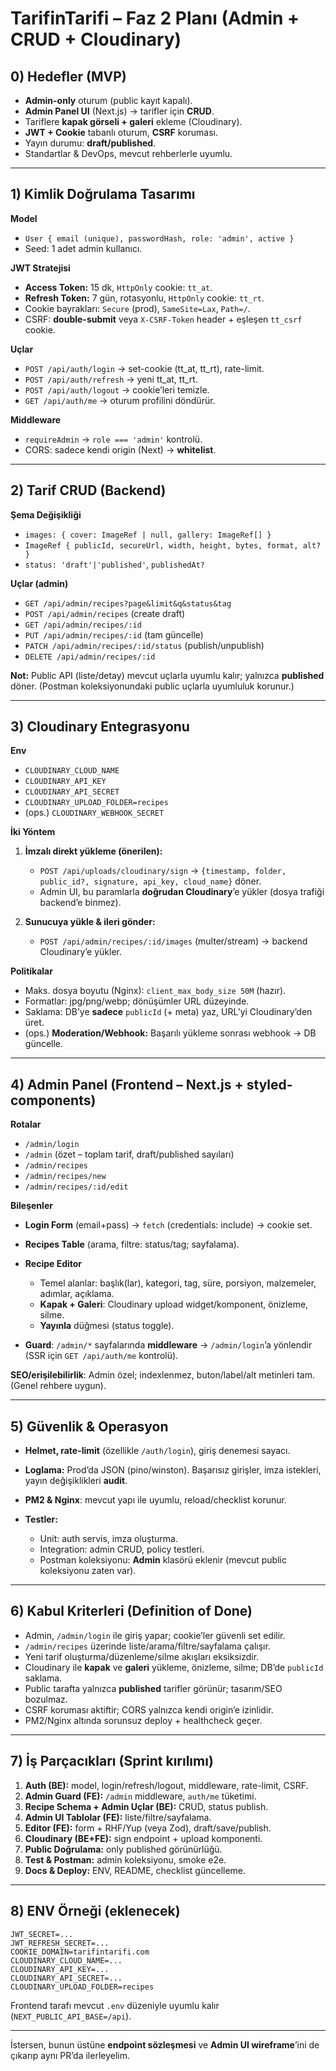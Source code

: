 # TarifinTarifi – Faz 2 Planı (Admin + CRUD + Cloudinary)

## 0) Hedefler (MVP)

* **Admin-only** oturum (public kayıt kapalı).
* **Admin Panel UI** (Next.js) → tarifler için **CRUD**.
* Tariflere **kapak görseli + galeri** ekleme (Cloudinary).
* **JWT + Cookie** tabanlı oturum, **CSRF** koruması.
* Yayın durumu: **draft/published**.
* Standartlar & DevOps, mevcut rehberlerle uyumlu.

---

## 1) Kimlik Doğrulama Tasarımı

**Model**

* `User { email (unique), passwordHash, role: 'admin', active }`
* Seed: 1 adet admin kullanıcı.

**JWT Stratejisi**

* **Access Token:** 15 dk, `HttpOnly` cookie: `tt_at`.
* **Refresh Token:** 7 gün, rotasyonlu, `HttpOnly` cookie: `tt_rt`.
* Cookie bayrakları: `Secure` (prod), `SameSite=Lax`, `Path=/`.
* CSRF: **double-submit** veya `X-CSRF-Token` header + eşleşen `tt_csrf` cookie.

**Uçlar**

* `POST /api/auth/login` → set-cookie (tt\_at, tt\_rt), rate-limit.
* `POST /api/auth/refresh` → yeni tt\_at, tt\_rt.
* `POST /api/auth/logout` → cookie’leri temizle.
* `GET /api/auth/me` → oturum profilini döndürür.

**Middleware**

* `requireAdmin` → `role === 'admin'` kontrolü.
* CORS: sadece kendi origin (Next) → **whitelist**.&#x20;

---

## 2) Tarif CRUD (Backend)

**Şema Değişikliği**

* `images: { cover: ImageRef | null, gallery: ImageRef[] }`
* `ImageRef { publicId, secureUrl, width, height, bytes, format, alt? }`
* `status: 'draft'|'published'`, `publishedAt?`

**Uçlar (admin)**

* `GET /api/admin/recipes?page&limit&q&status&tag`
* `POST /api/admin/recipes` (create draft)
* `GET /api/admin/recipes/:id`
* `PUT /api/admin/recipes/:id` (tam güncelle)
* `PATCH /api/admin/recipes/:id/status` (publish/unpublish)
* `DELETE /api/admin/recipes/:id`

**Not:** Public API (liste/detay) mevcut uçlarla uyumlu kalır; yalnızca **published** döner. (Postman koleksiyonundaki public uçlarla uyumluluk korunur.)&#x20;

---

## 3) Cloudinary Entegrasyonu

**Env**

* `CLOUDINARY_CLOUD_NAME`
* `CLOUDINARY_API_KEY`
* `CLOUDINARY_API_SECRET`
* `CLOUDINARY_UPLOAD_FOLDER=recipes`
* (ops.) `CLOUDINARY_WEBHOOK_SECRET`

**İki Yöntem**

1. **İmzalı direkt yükleme (önerilen):**

   * `POST /api/uploads/cloudinary/sign` → `{timestamp, folder, public_id?, signature, api_key, cloud_name}` döner.
   * Admin UI, bu paramlarla **doğrudan Cloudinary**’e yükler (dosya trafiği backend’e binmez).
2. **Sunucuya yükle & ileri gönder:**

   * `POST /api/admin/recipes/:id/images` (multer/stream) → backend Cloudinary’e yükler.

**Politikalar**

* Maks. dosya boyutu (Nginx): `client_max_body_size 50M` (hazır).&#x20;
* Formatlar: jpg/png/webp; dönüşümler URL düzeyinde.
* Saklama: DB’ye **sadece** `publicId` (+ meta) yaz, URL’yi Cloudinary’den üret.
* (ops.) **Moderation/Webhook:** Başarılı yükleme sonrası webhook → DB güncelle.

---

## 4) Admin Panel (Frontend – Next.js + styled-components)

**Rotalar**

* `/admin/login`
* `/admin` (özet – toplam tarif, draft/published sayıları)
* `/admin/recipes`
* `/admin/recipes/new`
* `/admin/recipes/:id/edit`

**Bileşenler**

* **Login Form** (email+pass) → `fetch` (credentials: include) → cookie set.
* **Recipes Table** (arama, filtre: status/tag; sayfalama).
* **Recipe Editor**

  * Temel alanlar: başlık(lar), kategori, tag, süre, porsiyon, malzemeler, adımlar, açıklama.
  * **Kapak + Galeri**: Cloudinary upload widget/komponent, önizleme, silme.
  * **Yayınla** düğmesi (status toggle).
* **Guard**: `/admin/*` sayfalarında **middleware** → `/admin/login`’a yönlendir (SSR için `GET /api/auth/me` kontrolü).

**SEO/erişilebilirlik**: Admin özel; indexlenmez, buton/label/alt metinleri tam. (Genel rehbere uygun).&#x20;

---

## 5) Güvenlik & Operasyon

* **Helmet, rate-limit** (özellikle `/auth/login`), giriş denemesi sayacı.&#x20;
* **Loglama:** Prod’da JSON (pino/winston). Başarısız girişler, imza istekleri, yayın değişiklikleri **audit**.
* **PM2 & Nginx**: mevcut yapı ile uyumlu, reload/checklist korunur.&#x20;
* **Testler:**

  * Unit: auth servis, imza oluşturma.
  * Integration: admin CRUD, policy testleri.
  * Postman koleksiyonu: **Admin** klasörü eklenir (mevcut public koleksiyonu zaten var).&#x20;

---

## 6) Kabul Kriterleri (Definition of Done)

* Admin, `/admin/login` ile giriş yapar; cookie’ler güvenli set edilir.
* `/admin/recipes` üzerinde liste/arama/filtre/sayfalama çalışır.
* Yeni tarif oluşturma/düzenleme/silme akışları eksiksizdir.
* Cloudinary ile **kapak** ve **galeri** yükleme, önizleme, silme; DB’de `publicId` saklama.
* Public tarafta yalnızca **published** tarifler görünür; tasarım/SEO bozulmaz.
* CSRF koruması aktiftir; CORS yalnızca kendi origin’e izinlidir.
* PM2/Nginx altında sorunsuz deploy + healthcheck geçer.&#x20;

---

## 7) İş Parçacıkları (Sprint kırılımı)

1. **Auth (BE):** model, login/refresh/logout, middleware, rate-limit, CSRF.
2. **Admin Guard (FE):** `/admin` middleware, `auth/me` tüketimi.
3. **Recipe Schema + Admin Uçlar (BE):** CRUD, status publish.
4. **Admin UI Tablolar (FE):** liste/filtre/sayfalama.
5. **Editor (FE):** form + RHF/Yup (veya Zod), draft/save/publish.
6. **Cloudinary (BE+FE):** sign endpoint + upload komponenti.
7. **Public Doğrulama:** only published görünürlüğü.
8. **Test & Postman:** admin koleksiyonu, smoke e2e.
9. **Docs & Deploy:** ENV, README, checklist güncelleme.

---

## 8) ENV Örneği (eklenecek)

```
JWT_SECRET=...
JWT_REFRESH_SECRET=...
COOKIE_DOMAIN=tarifintarifi.com
CLOUDINARY_CLOUD_NAME=...
CLOUDINARY_API_KEY=...
CLOUDINARY_API_SECRET=...
CLOUDINARY_UPLOAD_FOLDER=recipes
```

Frontend tarafı mevcut `.env` düzeniyle uyumlu kalır (`NEXT_PUBLIC_API_BASE=/api`).&#x20;

---

İstersen, bunun üstüne **endpoint sözleşmesi** ve **Admin UI wireframe**’ini de çıkarıp aynı PR’da ilerleyelim.
